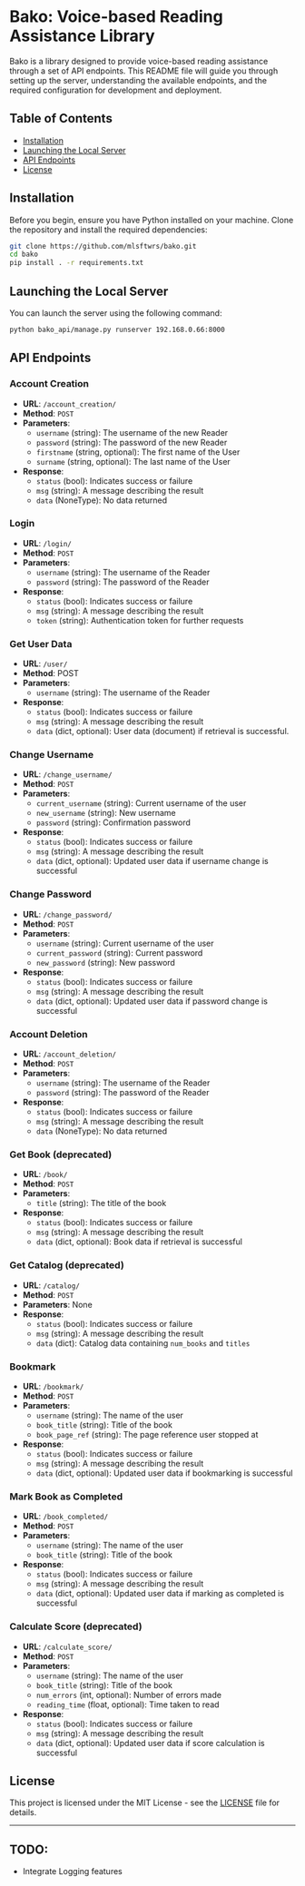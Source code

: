 # Bako: Voice-based Reading Assistance Library

Bako is a library designed to provide voice-based reading assistance through a set of API endpoints. This README file will guide you through setting up the server, understanding the available endpoints, and the required configuration for development and deployment.

## Table of Contents

- [Installation](#installation)
- [Launching the Local Server](#launching-the-local-server)
- [API Endpoints](#api-endpoints)
- [License](#license)

## Installation

Before you begin, ensure you have Python installed on your machine. Clone the repository and install the required dependencies:

```bash
git clone https://github.com/mlsftwrs/bako.git
cd bako
pip install . -r requirements.txt
```

## Launching the Local Server

You can launch the server using the following command:

```bash
python bako_api/manage.py runserver 192.168.0.66:8000
```

## API Endpoints

### Account Creation

- **URL**: `/account_creation/`
- **Method**: `POST`
- **Parameters**:
  - `username` (string): The username of the new Reader
  - `password` (string): The password of the new Reader
  - `firstname` (string, optional): The first name of the User
  - `surname` (string, optional): The last name of the User
- **Response**:
  - `status` (bool): Indicates success or failure
  - `msg` (string): A message describing the result
  - `data` (NoneType): No data returned

### Login

- **URL**: `/login/`
- **Method**: `POST`
- **Parameters**:
  - `username` (string): The username of the Reader
  - `password` (string): The password of the Reader
- **Response**:
  - `status` (bool): Indicates success or failure
  - `msg` (string): A message describing the result
  - `token` (string): Authentication token for further requests

### Get User Data

- **URL**: `/user/`
- **Method**: POST
- **Parameters**:
  - `username` (string): The username of the Reader
- **Response**:
  - `status` (bool): Indicates success or failure
  - `msg` (string): A message describing the result
  - `data` (dict, optional): User data (document) if retrieval is successful.

### Change Username

- **URL**: `/change_username/`
- **Method**: `POST`
- **Parameters**:
  - `current_username` (string): Current username of the user
  - `new_username` (string): New username
  - `password` (string): Confirmation password
- **Response**:
  - `status` (bool): Indicates success or failure
  - `msg` (string): A message describing the result
  - `data` (dict, optional): Updated user data if username change is successful

### Change Password

- **URL**: `/change_password/`
- **Method**: `POST`
- **Parameters**:
  - `username` (string): Current username of the user
  - `current_password` (string): Current password
  - `new_password` (string): New password
- **Response**:
  - `status` (bool): Indicates success or failure
  - `msg` (string): A message describing the result
  - `data` (dict, optional): Updated user data if password change is successful

### Account Deletion

- **URL**: `/account_deletion/`
- **Method**: `POST`
- **Parameters**:
  - `username` (string): The username of the Reader
  - `password` (string): The password of the Reader
- **Response**:
  - `status` (bool): Indicates success or failure
  - `msg` (string): A message describing the result
  - `data` (NoneType): No data returned

### Get Book (deprecated)

- **URL**: `/book/`
- **Method**: `POST`
- **Parameters**:
  - `title` (string): The title of the book
- **Response**:
  - `status` (bool): Indicates success or failure
  - `msg` (string): A message describing the result
  - `data` (dict, optional): Book data if retrieval is successful

### Get Catalog (deprecated)

- **URL**: `/catalog/`
- **Method**: `POST`
- **Parameters**: None
- **Response**:
  - `status` (bool): Indicates success or failure
  - `msg` (string): A message describing the result
  - `data` (dict): Catalog data containing `num_books` and `titles`

### Bookmark

- **URL**: `/bookmark/`
- **Method**: `POST`
- **Parameters**:
  - `username` (string): The name of the user
  - `book_title` (string): Title of the book
  - `book_page_ref` (string): The page reference user stopped at
- **Response**:
  - `status` (bool): Indicates success or failure
  - `msg` (string): A message describing the result
  - `data` (dict, optional): Updated user data if bookmarking is successful

### Mark Book as Completed

- **URL**: `/book_completed/`
- **Method**: `POST`
- **Parameters**:
  - `username` (string): The name of the user
  - `book_title` (string): Title of the book
- **Response**:
  - `status` (bool): Indicates success or failure
  - `msg` (string): A message describing the result
  - `data` (dict, optional): Updated user data if marking as completed is successful

### Calculate Score (deprecated)

- **URL**: `/calculate_score/`
- **Method**: `POST`
- **Parameters**:
  - `username` (string): The name of the user
  - `book_title` (string): Title of the book
  - `num_errors` (int, optional): Number of errors made
  - `reading_time` (float, optional): Time taken to read
- **Response**:
  - `status` (bool): Indicates success or failure
  - `msg` (string): A message describing the result
  - `data` (dict, optional): Updated user data if score calculation is successful

## License

This project is licensed under the MIT License - see the [LICENSE](LICENSE) file for details.

---

## TODO:

- Integrate Logging features
